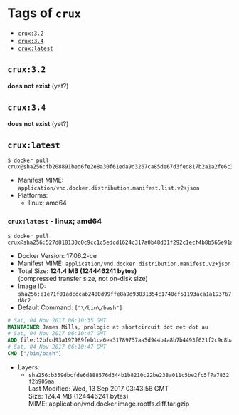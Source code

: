 <!-- THIS FILE IS GENERATED VIA './update-remote.sh' -->

# Tags of `crux`

-	[`crux:3.2`](#crux32)
-	[`crux:3.4`](#crux34)
-	[`crux:latest`](#cruxlatest)

## `crux:3.2`

**does not exist** (yet?)

## `crux:3.4`

**does not exist** (yet?)

## `crux:latest`

```console
$ docker pull crux@sha256:fb208891bed6fe2e8a30f61eda9d3267ca85de67d3fed817b2a1a2fe6c3b166c
```

-	Manifest MIME: `application/vnd.docker.distribution.manifest.list.v2+json`
-	Platforms:
	-	linux; amd64

### `crux:latest` - linux; amd64

```console
$ docker pull crux@sha256:527d818130c0c9cc1c5edcd1624c317a0b48d31f292c1ecf4b8b565e91a60404
```

-	Docker Version: 17.06.2-ce
-	Manifest MIME: `application/vnd.docker.distribution.manifest.v2+json`
-	Total Size: **124.4 MB (124446241 bytes)**  
	(compressed transfer size, not on-disk size)
-	Image ID: `sha256:e1e71f01adcdcab2400d99ffe8a9d93831354c1740cf51193aca1a193767d8c2`
-	Default Command: `["\/bin\/bash"]`

```dockerfile
# Sat, 04 Nov 2017 06:10:35 GMT
MAINTAINER James Mills, prologic at shortcircuit dot net dot au
# Sat, 04 Nov 2017 06:10:47 GMT
ADD file:12bfcd93a197989feb1ca6ea31789757aa5d944b4a8b7b4493f621f2c9c8ba73 in / 
# Sat, 04 Nov 2017 06:10:47 GMT
CMD ["/bin/bash"]
```

-	Layers:
	-	`sha256:b359dbcfde6d888576d344b1b8210c22be238a011c5be2fc5f7a7832f2b905aa`  
		Last Modified: Wed, 13 Sep 2017 03:43:56 GMT  
		Size: 124.4 MB (124446241 bytes)  
		MIME: application/vnd.docker.image.rootfs.diff.tar.gzip
